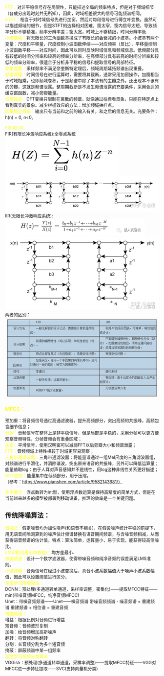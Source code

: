 <font color='yellow'> FFT：</font>对非平稳信号存在局限性，只能描述全局的频率特点，但是对于频域细节（各成分出现时刻并无所知），因此，时域相差很大的信号可能频谱相同。  
<font color='yellow'>STFT：</font>相当于对时域信号先进行加窗，然后对每段信号进行傅立叶变换。虽然可以描述频域的细节，但是STFT的选择相对困难，窗太窄，窗内信号太短，导致频率分析不够精准，频率分辨率差；窗太宽，时域上不够精细，时间分辨率低.  
<font color='yellow'>小波变换：</font>将无限长的三角函数基换成了有限长的会衰减的小波基。小波基有两个变量：尺度和平移量，尺度控制小波函数伸缩——对应频率（反比），平移量控制小波函数平移——对应时间，因此可以同时反映时域信息和频域信息。低频部分具有较低的时间分辨率和较高的频率分辨率，在高频部分具有较高的时间分辨率和较低的频率分辨率，很适合于分析非平稳的信号和提取信号的局部特征。  
<font color='yellow'>频谱混叠：</font>采样频率不满足奈奎斯特定理后，频域周期延拓频谱出现重叠。  
<font color='yellow'>频谱泄露：</font>时间信号在进行运算时，需要将其截断，通常采用加窗操作，加窗相当于时域相乘，也即频域卷积，于是频谱中除了本该有的主瓣之外，还出现本不该有的旁瓣，这就是频谱泄露。整周期截断是不发生频谱泄露的充要条件，采用合适的缓变窗函数，减小旁瓣能量。  
<font color='yellow'>栏栅效应：</font>DFT变换只限制在离散的频谱，就像通过栏栅看景象，只能在特定点上看到真实的景象。减少栏栅效应的方法：增加频域抽样点。  
<font color='yellow'>因果稳定系统：</font>输出只有当前和之前的输入有关，和之后的信息无关。充要条件：h(n) = 0, n<0。   

<font color='yellow'>FIR 和 IIR:</font>  
FIR(有限长冲激响应系统):全零点系统  
![FIR-传递函数](pic/FIR-传递函数.png)
![FIR](pic/FIR.jpg)
IIR(无限长冲激响应系统):
![IIR-传递函数](pic/IIR-传递函数.jpg)
![IIR](pic/IIR.jpg)
两者的区别：
![FIRvsIIR](pic/FIRvsIIR.jpg)


### <font color='yellow'>MFCC：</font>
预加重：将音频信号通过高通滤波器，提升高频部分，突出高频的共振峰，高频包含细节信息；  
    <font color='yellow'>分帧：</font>音频信号在整体上是非平稳信号，但是局部是平稳的，采用分帧可以更方便观察音频特性，分帧音频会有重叠区域；  
	<font color='yellow'>加窗：</font>平滑信号，使用汉明窗可以减弱FFT以后旁瓣大小和频谱泄露；  
	<font color='yellow'>FFT：</font>音频频域上特性相较于时域更容易观察；  
	<font color='yellow'>三角带通滤波器：</font>三角带通滤波器：将能量谱通过一组Mel尺度的三角滤波器组，对频谱进行平滑化，并消除谐波，突出原来语音的共振峰，另外可以降低运算量；  
	能量值取log：由于人耳对声音感知并不是线性，用log这种非线性关系更好描述；  
	<font color='yellow'>DCT变换：</font>能量集中在低频部分，用于压缩。    
（参考：https://www.pianshen.com/article/9582143681/）
	    
<font color='yellow'>定点量化：</font>浮点数转为int型，使用浮点数运算是保持高精度的简单方式，但是在当前越来越多的模型被部署到移动设备，推理的效率是一个关键问题。  
## 传统降噪算法：  
<font color='yellow'>谱减法：</font>假定噪音均为加性噪声(和语音不相关)，在假设噪声统计平稳的前提下，用无语音间隙测算到的噪声估计频谱替换有语音期间频谱，与含噪音频相减，从而获得语音频谱的估计值。特点：算法简单，运算量小，易于实现，能获得较高信噪比。  
<font color='yellow'>LMS准则(最小均方差)：</font>均方差最小.  
<font color='yellow'>维纳滤波：</font>设计一个数字滤波器，使得带噪音频和纯净音频的误差满足LMS准则。  
<font color='yellow'>小波降噪：</font>音频信号在经过小波变换后，真音小波系数幅值大于噪声小波系数幅值，因此可以设置阈值进行区分。  
<font color='yellow'>深度学习降噪算法：</font>  
	DCNN：预处理(多通道转单通道，采样率调整，密集化)——提取MFCC特征——min(带噪音频MFCC，纯净音频MFCC)  
	Unet：带噪音频频谱——Unet——噪音频谱
		  带噪音频频谱 - 噪音频谱 = 重建频谱
		  重建频谱 + 相位谱 = 重建音频  
<font color='yellow'>增强处理：</font>   
增益：根据比例对音频进行增益  
短音频：音频波形复制  
加噪：给音频增加高斯噪声   
翻转：将音频对称翻转  
分割：长音频分割为多个短音频  
掩蔽：屏蔽频谱中某一组频率  
<font color='yellow'>深度学习音频分类算法：</font>  
 VGGish：预处理(多通道转单通道，采样率调整)——提取MFCC特征——VGG对MFCC进一步特征提取——SVC(支持向量机分类)

